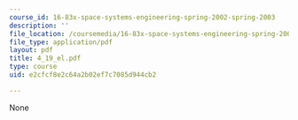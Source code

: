 ```yaml
---
course_id: 16-83x-space-systems-engineering-spring-2002-spring-2003
description: ''
file_location: /coursemedia/16-83x-space-systems-engineering-spring-2002-spring-2003/e2cfcf8e2c64a2b02ef7c7085d944cb2_4_19_el.pdf
file_type: application/pdf
layout: pdf
title: 4_19_el.pdf
type: course
uid: e2cfcf8e2c64a2b02ef7c7085d944cb2

---
```

None